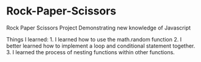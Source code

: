 # Rock-Paper-Scissors
Rock Paper Scissors Project Demonstrating new knowledge of Javascript

Things I learned:
    1. I learned how to use the math.random function
    2. I better learned how to implement a loop and conditional statement together.
    3. I learned the process of nesting functions within other functions.
